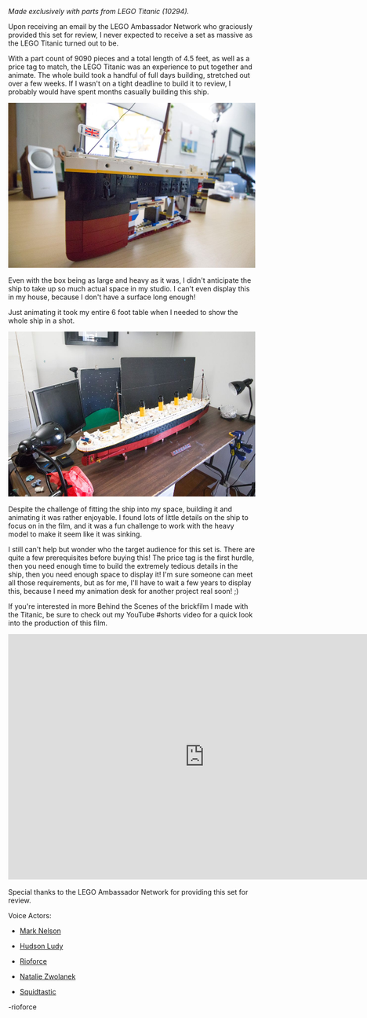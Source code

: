 
*Made exclusively with parts from LEGO Titanic (10294).*

Upon receiving an email by the LEGO Ambassador Network who graciously provided this set for review, I never expected to receive a set as massive as the LEGO Titanic turned out to be.

With a part count of 9090 pieces and a total length of 4.5 feet, as well as a price tag to match, the LEGO Titanic was an experience to put together and animate. The whole build took a handful of full days building, stretched out over a few weeks. If I wasn't on a tight deadline to build it to review, I probably would have spent months casually building this ship.

[![](IMG_5593.jpg)](IMG_5593.jpg)

Even with the box being as large and heavy as it was, I didn't anticipate the ship to take up so much actual space in my studio. I can't even display this in my house, because I don't have a surface long enough!

Just animating it took my entire 6 foot table when I needed to show the whole ship in a shot.

[![](IMG_5627.jpg)](IMG_5627.jpg)

Despite the challenge of fitting the ship into my space, building it and animating it was rather enjoyable. I found lots of little details on the ship to focus on in the film, and it was a fun challenge to work with the heavy model to make it seem like it was sinking.

I still can't help but wonder who the target audience for this set is. There are quite a few prerequisites before buying this! The price tag is the first hurdle, then you need enough time to build the extremely tedious details in the ship, then you need enough space to display it! I'm sure someone can meet all those requirements, but as for me, I'll have to wait a few years to display this, because I need my animation desk for another project real soon! ;)

If you're interested in more Behind the Scenes of the brickfilm I made with the Titanic, be sure to check out my YouTube #shorts video for a quick look into the production of this film.

<iframe width="800" height="500" src="https://www.youtube.com/embed/L9-pCk-vlFc" title="YouTube video player" frameborder="0" allow="accelerometer; autoplay; clipboard-write; encrypted-media; gyroscope; picture-in-picture" allowfullscreen></iframe>

Special thanks to the LEGO Ambassador Network for providing this set for review.

Voice Actors:

- [Mark Nelson](https://www.youtube.com/channel/UCI1NkDHY187f1ontRjWtRlQ)

- [Hudson Ludy](https://www.youtube.com/c/Spudson)

- [Rioforce](https://www.youtube.com/rioforce)

- [Natalie Zwolanek](https://www.youtube.com/user/starwarsstudio100)

- [Squidtastic](https://www.youtube.com/channel/UC1XHGQ4P5iT2OhwEIdDewLg)

-rioforce
